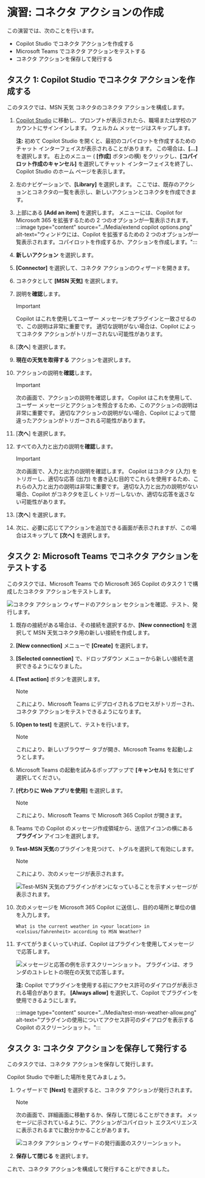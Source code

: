 # 演習: コネクタ アクションの作成

この演習では、次のことを行います。

- Copilot Studio でコネクタ アクションを作成する
- Microsoft Teams でコネクタ アクションをテストする
- コネクタ アクションを保存して発行する

## タスク 1: Copilot Studio でコネクタ アクションを作成する

このタスクでは、MSN 天気 コネクタのコネクタ アクションを構成します。

1. [Copilot Studio](https://copilotstudio.microsoft.com) に移動し、プロンプトが表示されたら、職場または学校のアカウントにサインインします。 ウェルカム メッセージはスキップします。

    **注:** 初めて Copilot Studio を開くと、最初のコパイロットを作成するためのチャット インターフェイスが表示されることがあります。 この場合は、**[…]** を選択します。 右上のメニュー ( **[作成]** ボタンの横) をクリックし、**[コパイロット作成のキャンセル]** を選択してチャット インターフェイスを終了し、Copilot Studio のホーム ページを表示します。
1. 左のナビゲーションで、**[Library]** を選択します。 ここでは、既存のアクションとコネクタの一覧を表示し、新しいアクションとコネクタを作成できます。
1. 上部にある **[Add an item]** を選択します。  メニューには、Copilot for Microsoft 365 を拡張するための 2 つのオプションが一覧表示されます。
:::image type="content" source="../Media/extend copilot options.png" alt-text="ウィンドウには、Copilot を拡張するための 2 つのオプションが一覧表示されます。コパイロットを作成するか、アクションを作成します。":::
2. **新しいアクション** を選択します。
3. **[Connector]** を選択して、コネクタ アクションのウィザードを開きます。
4. コネクタとして **[MSN 天気]** を選択します。
5. 説明を**確認**します。

    > [!IMPORTANT]
    > Copilot はこれを使用してユーザー メッセージをプラグインと一致させるので、この説明は非常に重要です。 適切な説明がない場合は、Copilot によってコネクタ アクションがトリガーされない可能性があります。

1. [**次へ**] を選択します。
1. **現在の天気を取得する** アクションを選択します。
1. アクションの説明を**確認**します。

    > [!IMPORTANT]
    > 次の画面で、アクションの説明を確認します。 Copilot はこれを使用して、ユーザー メッセージとアクションを照合するため、このアクションの説明は非常に重要です。 適切なアクションの説明がない場合、Copilot によって間違ったアクションがトリガーされる可能性があります。

1. [**次へ**] を選択します。
1. すべての入力と出力の説明を**確認**します。

    > [!IMPORTANT]
    > 次の画面で、入力と出力の説明を確認します。 Copilot はコネクタ (入力) をトリガーし、適切な応答 (出力) を書き込む目的でこれらを使用するため、これらの入力と出力の説明は非常に重要です。 適切な入力と出力の説明がない場合、Copilot がコネクタを正しくトリガーしないか、適切な応答を返さない可能性があります。

1. [**次へ**] を選択します。
1. 次に、必要に応じてアクションを追加できる画面が表示されますが、この場合はスキップして **[次へ]** を選択します。

## タスク 2: Microsoft Teams でコネクタ アクションをテストする

このタスクでは、Microsoft Teams での Microsoft 365 Copilot のタスク 1 で構成したコネクタ アクションをテストします。

![コネクタ アクション ウィザードのアクション セクションを確認、テスト、発行します。](../Media/connect-test.png)

1. 既存の接続がある場合は、その接続を選択するか、**[New connection]** を選択して MSN 天気コネクタ用の新しい接続を作成します。
1. **[New connection]** メニューで **[Create]** を選択します。
1. **[Selected connection]** で、ドロップダウン メニューから新しい接続を選択できるようになりました。
1. **[Test action]** ボタンを選択します。

    > [!NOTE]
    > これにより、Microsoft Teams にデプロイされるプロセスがトリガーされ、コネクタ アクションをテストできるようになります。

1. **[Open to test]** を選択して、テストを行います。

    > [!NOTE]
    > これにより、新しいブラウザー タブが開き、Microsoft Teams を起動しようとします。

1. Microsoft Teams の起動を試みるポップアップで **[キャンセル]** を気にせず選択してください。
1. **[代わりに Web アプリを使用]** を選択します。

    > [!NOTE]
    > これにより、Microsoft Teams で Microsoft 365 Copilot が開きます。

1. Teams での Copilot のメッセージ作成領域から、送信アイコンの横にある **プラグイン** アイコンを選択します。
1. **Test-MSN 天気**のプラグインを見つけて、トグルを選択して有効にします。

    > [!NOTE]
    > これにより、次のメッセージが表示されます。

    ![Test-MSN 天気のプラグインがオンになっていることを示すメッセージが表示されます。](../Media/test-msn-weather.png)


1.  次のメッセージを Microsoft 365 Copilot に送信し、目的の場所と単位の値を入力します。

    ```text
    What is the current weather in <your location> in <celsius/fahrenheit> according to MSN Weather?
    ```

1. すべてがうまくいっていれば、Copilot はプラグインを使用してメッセージで応答します。  

   ![メッセージと応答の例を示すスクリーンショット。 プラグインは、オランダのユトレヒトの現在の天気で応答します。](../Media/msn-weather-result.png)

   **注:** Copilot でプラグインを使用する前にアクセス許可のダイアログが表示される場合があります。  **[Always allow]** を選択して、Copilot でプラグインを使用できるようにします。

   :::image type="content" source="../Media/test-msn-weather-allow.png" alt-text="プラグインの使用についてアクセス許可のダイアログを表示する Copilot のスクリーンショット。":::

## タスク 3: コネクタ アクションを保存して発行する

このタスクでは、コネクタ アクションを保存して発行します。

Copilot Studio で中断した場所を見てみましょう。

1. ウィザードで **[Next]** を選択すると、コネクタ アクションが発行されます。

    > [!NOTE]
    > 次の画面で、詳細画面に移動するか、保存して閉じることができます。 メッセージに示されているように、アクションがコパイロット エクスペリエンスに表示されるまでに数分かかることがあります。

      ![コネクタ アクション ウィザードの発行画面のスクリーンショット。](../Media/connector-action-finished.png)
   
1. **保存して閉じる** を選択します。

これで、コネクタ アクションを構成して発行することができました。
